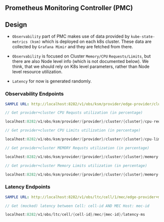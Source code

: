 Prometheus Monitoring Controller (PMC)
---

## Design

- `Observability` part of PMC makes use of data provided by `kube-state-metrics (ksm)` which is deployed on each k8s cluster. These data are collected by
`Grafana Mimir` and they are fetched from there.

- `Observability` is focused on Cluster `Memory/CPU` `Requests/Limits`, but there are also Node level info (which is not documented below). We think, that
we should rely on K8s level parameters, rather than Node level resource utilization.

- `Latency` for now is generated randomly.

### Observability Endpoints

```yaml
SAMPLE URL: http://localhost:8282/v1/obs/ksm/provider/edge-provider/cluster/meh01/memory-requests
```


```go
// Get provider+cluster CPU Requsts utilization (in percentage)

localhost:8282/v1/obs/ksm/provider/{provider}/cluster/{cluster}/cpu-requests
```

```go
// Get provider+cluster CPU Limits utilization (in percentage)

localhost:8282/v1/obs/ksm/provider/{provider}/cluster/{cluster}/cpu-limits
```

```go
// Get provider+cluster MEMORY Requsts utilization (in percentage)

localhost:8282/v1/obs/ksm/provider/{provider}/cluster/{cluster}/memory-requests
```

```go
// Get provider+cluster Memory Limits utilization (in percentage)

localhost:8282/v1/obs/ksm/provider/{provider}/cluster/{cluster}/memory-limits
```

### Latency Endpoints

```yaml
SAMPLE URL: http://localhost:8282/v1/obs/ltc/cell/1/mec/edge-provider+mec1/latency-ms
```


```go
// Get (mocked) latency between Cell: cell-id AND MEC Host: mec-id

localhost:8282/v1/obs/ltc/cell/{cell-id}/mec/{mec-id}/latency-ms
```

